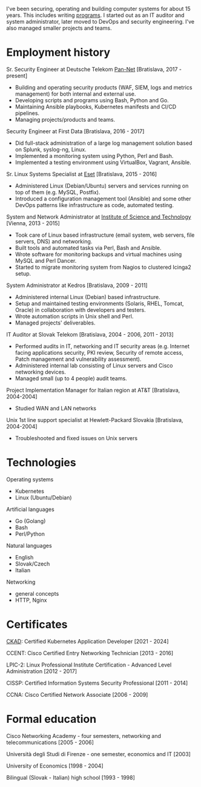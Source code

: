 I've been securing, operating and building computer systems for about 15 years. This includes writing [programs](https://github.com/jreisinger). I started out as an IT auditor and system administrator, later moved to DevOps and security engineering. I've also managed smaller projects and teams.

# Employment history

Sr. Security Engineer
at Deutsche Telekom [Pan-Net](https://pan-net.cloud/) [Bratislava, 2017 - present]

* Building and operating security products (WAF, SIEM, logs and metrics management) for both internal and external use.
* Developing scripts and programs using Bash, Python and Go.
* Maintaining Ansible playbooks, Kubernetes manifests and CI/CD pipelines.
* Managing projects/products and teams.

Security Engineer
at First Data [Bratislava, 2016 - 2017]

* Did full-stack administration of a large log management solution based on Splunk, syslog-ng, Linux.
* Implemented a monitoring system using Python, Perl and Bash.
* Implemented a testing environment using VirtualBox, Vagrant, Ansible.

Sr. Linux Systems Specialist
at [Eset](https://www.eset.com/) [Bratislava, 2015 - 2016]

* Administered Linux (Debian/Ubuntu) servers and services running on top of them (e.g.  MySQL, Postfix).
* Introduced a configuration management tool (Ansible) and some other DevOps patterns like infrastructure as code, automated testing.

System and Network Administrator
at [Institute of Science and Technology](https://ist.ac.at/) [Vienna, 2013 - 2015]

* Took care of Linux based infrastructure (email system, web servers, file servers, DNS) and networking.
* Built tools and automated tasks via Perl, Bash and Ansible.
* Wrote software for monitoring backups and virtual machines using MySQL and Perl Dancer.
* Started to migrate monitoring system from Nagios to clustered Icinga2 setup.

System Administrator
at Kedros [Bratislava, 2009 - 2011]

* Administered internal Linux (Debian) based infrastructure.
* Setup and maintained testing environments (Solaris, RHEL, Tomcat, Oracle) in collaboration with developers and testers.
* Wrote automation scripts in Unix shell and Perl.
* Managed projects' deliverables.

IT Auditor
at Slovak Telekom [Bratislava, 2004 - 2006, 2011 - 2013]

* Performed audits in IT, networking and IT security areas (e.g. Internet facing applications security, PKI review, Security of remote access, Patch management and vulnerability assessment).
* Administered internal lab consisting of Linux servers and Cisco networking devices.
* Managed small (up to 4 people) audit teams.

Project Implementation Manager for Italian region
at AT&T [Bratislava, 2004-2004]

* Studied WAN and LAN networks

Unix 1st line support specialist
at Hewlett-Packard Slovakia [Bratislava, 2004-2004]

* Troubleshooted and fixed issues on Unix servers

# Technologies

Operating systems

* Kubernetes
* Linux (Ubuntu/Debian)

Artificial languages

* Go (Golang)
* Bash
* Perl/Python

Natural languages

* English
* Slovak/Czech
* Italian

Networking

* general concepts
* HTTP, Nginx

# Certificates

[CKAD](https://ti-user-certificates.s3.amazonaws.com/e0df7fbf-a057-42af-8a1f-590912be5460/e99ffcde-a0bf-4318-a42e-8d321eb86f34-jozef-reisinger-certified-kubernetes-application-developer-ckad-certificate.pdf): Certified Kubernetes Application Developer [2021 - 2024]

CCENT: Cisco Certified Entry Networking Technician [2013 - 2016]

LPIC-2: Linux Professional Institute Certification - Advanced Level Administration [2012 - 2017]

CISSP: Certified Information Systems Security Professional [2011 - 2014]

CCNA: Cisco Certified Network Associate [2006 - 2009]

# Formal education

Cisco Networking Academy - four semesters, networking and telecommunications [2005 - 2006]

Università degli Studi di Firenze - one semester, economics and IT [2003]

University of Economics [1998 - 2004]

Bilingual (Slovak - Italian) high school [1993 - 1998]
